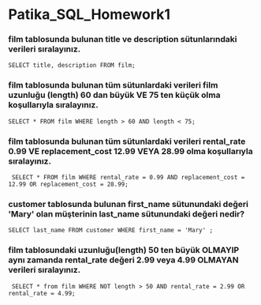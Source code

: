 # Patika_SQL_Homework1

###  film tablosunda bulunan title ve description sütunlarındaki verileri sıralayınız.

``` SELECT title, description FROM film; ```

### film tablosunda bulunan tüm sütunlardaki verileri film uzunluğu (length) 60 dan büyük VE 75 ten küçük olma koşullarıyla sıralayınız.

``` SELECT * FROM film WHERE length > 60 AND length < 75;    ```

### film tablosunda bulunan tüm sütunlardaki verileri rental_rate 0.99 VE replacement_cost 12.99 VEYA 28.99 olma koşullarıyla sıralayınız.

```  SELECT * FROM film WHERE rental_rate = 0.99 AND replacement_cost = 12.99 OR replacement_cost = 28.99;  ```

### customer tablosunda bulunan first_name sütunundaki değeri 'Mary' olan müşterinin last_name sütunundaki değeri nedir?

``` SELECT last_name FROM customer WHERE first_name = 'Mary' ;   ```

### film tablosundaki uzunluğu(length) 50 ten büyük OLMAYIP aynı zamanda rental_rate değeri 2.99 veya 4.99 OLMAYAN verileri sıralayınız.


```  SELECT * from film WHERE NOT length > 50 AND rental_rate = 2.99 OR rental_rate = 4.99;   ```
